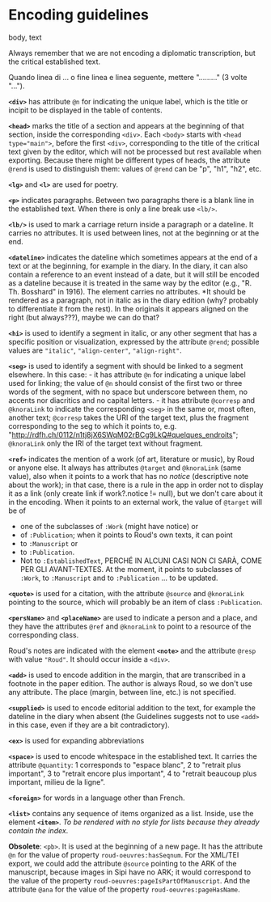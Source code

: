 # Encoding guidelines

body, text

Always remember that we are not encoding a diplomatic transcription, but the critical established text.

Quando linea di ... o fine linea e linea seguente, mettere "………" (3 volte "…"). 

**`<div>`** has attribute `@n` for indicating the unique label, which is the title or incipit to be displayed in the table of contents.

**`<head>`** marks the title of a section and appears at the beginning of that section, inside the corresponding `<div>`. Each `<body>` starts with `<head type="main">`,  before the first `<div>`, corresponding to the title of the critical text given by the editor, which will not be processed but rest available when exporting. Because there might be different types of heads, the attribute `@rend` is used to distinguish them: values of `@rend` can be "p", "h1", "h2", etc.

**`<lg>`** and **`<l>`** are used for poetry.

**`<p>`** indicates paragraphs. Between two paragraphs there is a blank line in the established text. When there is only a line break use `<lb/>`.

**`<lb/>`** is used to mark a carriage return inside a paragraph or a dateline. It carries no attributes. It is used between lines, not at the beginning or at the end.

**`<dateline>`** indicates the dateline which sometimes appears at the end of a text or at the beginning, for example in the diary. In the diary, it can also contain a reference to an event instead of a date, but it will still be encoded as a dateline because it is treated in the same way by the editor (e.g., "R. Th. Bosshard" in 1916). The element carries no attributes.
*It should be rendered as a paragraph, not in italic as in the diary edition (why? probably to differentiate it from the rest). In the originals it appears aligned on the right (but always???), maybe we can do that?

**`<hi>`** is used to identify a segment in italic, or any other segment that has a specific position or visualization, expressed by the attribute `@rend`; possible values are `"italic"`, `"align-center"`, `"align-right"`.

**`<seg>`** is used to identify a segment with should be linked to a segment elsewhere. In this case:
	- it has attribute `@n` for indicating a unique label used for linking; the value of `@n` should consist of the first two or three words of the segment, with no space but underscore between them, no accents nor diacritics and no capital letters. 
	- it has attribute `@corresp` and `@knoraLink` to indicate the corresponding `<seg>` in the same or, most often, another text; `@corresp` takes the URI of the target text, plus the fragment corresponding to the seg to which it points to, e.g. "http://rdfh.ch/0112/n1tj8jX6SWqM02rBCg9LkQ#quelques_endroits"; `@knoraLink` only the IRI of the target text without fragment.


**`<ref>`** indicates the mention of a work (of art, literature or music), by Roud or anyone else. It always has attributes `@target` and `@knoraLink` (same value), also when it points to a work that has no *notice* (descriptive note about the work); in that case, there is a rule in the app in order not to display it as a link (only create link if work?.notice != null), but we don't care about it in the encoding. When it points to an external work, the value of `@target` will be of
- one of the subclasses of `:Work` (might have notice) or
- of `:Publication`;
when it points to Roud's own texts, it can point 
- to `:Manuscript` or
- to `:Publication`.
- Not to `:EstablishedText`, PERCHÉ IN ALCUNI CASI NON CI SARÀ, COME PER GLI AVANT-TEXTES. 
At the moment, it points to subclasses of `:Work`, to `:Manuscript` and to `:Publication` ... to be updated.

**`<quote>`** is used for a citation, with the attribute `@source` and `@knoraLink` pointing to the source, which will probably be an item of class `:Publication`.

**`<persName>`** and **`<placeName>`** are used to indicate a person and a place, and they have the attributes `@ref` and `@knoraLink` to point to a resource of the corresponding class.

Roud's notes are indicated with the element **`<note>`** and the attribute `@resp` with value `"Roud"`. It should occur inside a `<div>`.

**`<add>`** is used to encode addition in the margin, that are transcribed in a footnote in the paper edition. The author is always Roud, so we don't use any attribute. The place (margin, between line, etc.) is not specified.

**`<supplied>`** is used to encode editorial addition to the text, for example the dateline in the diary when absent (the Guidelines suggests not to use `<add>` in this case, even if they are a bit contradictory). 

**`<ex>`** is used for expanding abbreviations

**`<space>`** is used to encode whitespace in the established text. It carries the attribute `@quantity`: 1 corresponds to "espace blanc", 2 to "retrait plus important", 3 to "retrait encore plus important", 4 to "retrait beaucoup plus important, milieu de la ligne".

**`<foreign>`** for words in a language other than French.

**`<list>`** contains any sequence of items organized as a list. Inside, use the element **`<item>`**.
*To be rendered with no style for lists because they already contain the index*.





**Obsolete**: 
`<pb>`. It is used at the beginning of a new page. It has the attribute `@n` for the value of property `roud-oeuvres:hasSeqnum`. For the XML/TEI export, we could add the attribute `@source` pointing to the ARK of the manuscript, because images in Sipi have no ARK; it would correspond to the value of the property `roud-oeuvres:pageIsPartOfManuscript`. And the attribute `@ana` for the value of the property `roud-oeuvres:pageHasName`.





